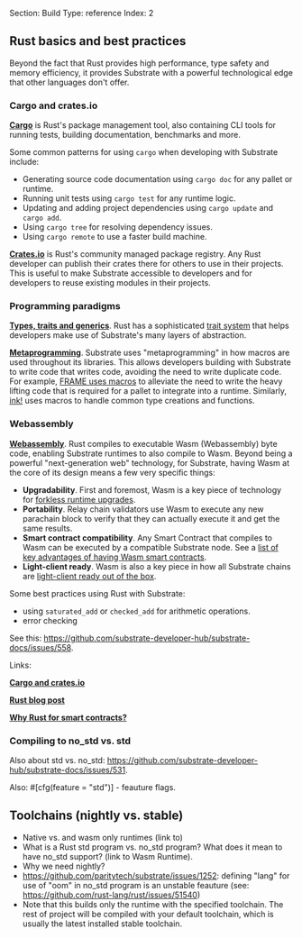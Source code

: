 Section: Build
Type: reference 
Index: 2

## Rust basics and best practices

Beyond the fact that Rust provides high performance, type safety and memory efficiency, it provides Substrate with a powerful technological edge that other languages don't offer.

### Cargo and crates.io

[**Cargo**](https://doc.rust-lang.org/cargo/guide/why-cargo-exists.html) is Rust's package management tool, also containing CLI tools for running tests, building documentation, benchmarks and more. 

Some common patterns for using `cargo` when developing with Substrate include:

- Generating source code documentation using `cargo doc` for any pallet or runtime.
- Running unit tests using `cargo test` for any runtime logic. 
- Updating and adding project dependencies using `cargo update` and `cargo add`.
- Using `cargo tree` for resolving dependency issues.
- Using `cargo remote` to use a faster build machine.

[**Crates.io**](https://crates.io/) is Rust's community managed package registry. 
Any Rust developer can publish their crates there for others to use in their projects. 
This is useful to make Substrate accessible to developers and for developers to reuse existing modules in their projects.

### Programming paradigms

[**Types, traits and generics**](https://doc.rust-lang.org/book/ch10-00-generics.html). Rust has a sophisticated [trait system](https://doc.rust-lang.org/book/ch19-03-advanced-traits.html) that helps developers make use of Substrate's many layers of abstraction.

[**Metaprogramming**](https://doc.rust-lang.org/book/ch19-06-macros.html). 
Substrate uses "metaprogramming" in how macros are used throughout its libraries.
This allows developers building with Substrate to write code that writes code, avoiding the need to write duplicate code.
For example, [FRAME uses macros](https://docs.substrate.io/v3/runtime/macros/) to alleviate the need to write the heavy lifting code that is required for a pallet to integrate into a runtime. 
Similarly, [ink!](https://paritytech.github.io/ink-docs/) uses macros to handle common type creations and functions.

### Webassembly 

[**Webassembly**](https://webassembly.org/). Rust compiles to executable Wasm (Webassembly) byte code, enabling Substrate runtimes to also compile to Wasm. 
Beyond being a powerful "next-generation web" technology, for Substrate, having Wasm at the core of its design means a few very specific things:

- **Upgradability**. First and foremost, Wasm is a key piece of technology for [forkless runtime upgrades](https://docs.substrate.io/v3/runtime/upgrades/).
- **Portability**. Relay chain validators use Wasm to execute any new parachain block to verify that they can actually execute it and get the same results.
- **Smart contract compatibility**. Any Smart Contract that compiles to Wasm can be executed by a compatible Substrate node. See a [list of key advantages of having Wasm smart contracts](https://paritytech.github.io/ink-docs/why-webassembly-for-smart-contracts).
- **Light-client ready**. Wasm is also a key piece in how all Substrate chains are [light-client ready out of the box](https://paritytech.github.io/substrate-connect/#wasm-light-clients). 

Some best practices using Rust with Substrate: 

- using `saturated_add` or `checked_add` for arithmetic operations.
- error checking 

See this: https://github.com/substrate-developer-hub/substrate-docs/issues/558. 

Links:

[**Cargo and crates.io**](https://doc.rust-lang.org/book/ch14-00-more-about-cargo.html)

[**Rust blog post**](https://thenewstack.io/rust-by-the-numbers-the-rust-programming-language-in-2021/)

[**Why Rust for smart contracts?**](https://paritytech.github.io/ink-docs/why-rust-for-smart-contracts)

### Compiling to no_std vs. std

Also about std vs. no_std: https://github.com/substrate-developer-hub/substrate-docs/issues/531.

Also: #[cfg(feature = "std")] - feauture flags. 

## Toolchains (nightly vs. stable)

- Native vs. and wasm only runtimes (link to)
- What is a Rust std program vs. no_std program? What does it mean to have no_std support? (link to Wasm Runtime).
- Why we need nightly?
- https://github.com/paritytech/substrate/issues/1252: defining "lang" for use of "oom" in no_std program is an unstable feauture (see: https://github.com/rust-lang/rust/issues/51540)
- Note that this builds only the runtime with the specified toolchain. 
    The rest of project will be compiled with your default toolchain, which is usually the latest installed stable toolchain.